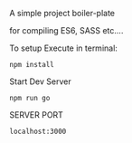 A simple project boiler-plate

for compiling ES6, SASS etc....



To setup Execute in terminal:
```
npm install
```
Start Dev Server
```
npm run go
```

SERVER PORT
```
localhost:3000
```

